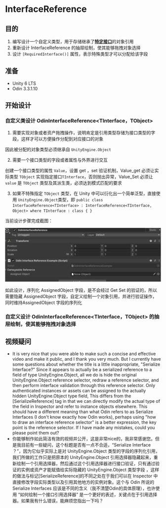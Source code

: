 # InterfaceReference

## 目的

1. 编写设计一个自定义类型，用于存储继承了<u>**特定接口**</u>的对象引用
2. 重新设计 InterfaceReference 的抽屉绘制，使其能够拖拽对象选择
3. 设计 `[RequiredInterface()]` 属性，表示特殊类型才可以分配给该字段

## 准备

- Unity 6 LTS
- Odin 3.3.1.10

## 开始设计

### 自定义类设计 OdinInterfaceReference<TInterface，TObject>

1. 需要实现对象或者资产拖拽操作，说明肯定是引用类型存储为接口类型的字段，这样才可以方便操作分配到对应接口的对象

因此被分配的对象类型必须继承自 `UnityEngine.Object`

2. 需要一个接口类型的字段或者属性与外界进行交互

创建一个接口类型的属性 `Value`，设置 get ，set 验证机制，Value_get 必须让实际类型 `TObject` 实现指定接口`TInterface`，否则抛出异常，Value_Set 必须让 `value` 是 `TObject` 类型及其派生类，必须达到模式匹配的要求

3. 如果不特殊指定 `TObject` 类型，在 Unity 中可以衍化出一个简单泛型，直接使用 `UnityEngine.Object`类型，即 `public class InterfaceReference<TInterface> : InterfaceReference<TInterface, Object> where TInterface : class { }`

当前设计步骤完成截图：

<img src="./OdinInterfaceReference解析.assets/OdinInterfaceReference设计截图_1.png" style="zoom:70%;" />

如此设计，序列化 AssignedObject 字段，是不会经过 Get Set 的验证的，所以需要隐藏 AssignedObject 字段，自定义绘制一个对象引用，并进行验证操作，同时维持AssignedObject 字段的序列化

### 自定义设计 OdinInterfaceReference<TInterface，TObject> 的抽屉绘制，使其能够拖拽对象选择



## 视频疑问

- It is very nice that you were able to make such a concise and effective video and make it public, and I thank you very much. But I currently have some questions about whether the title is a little inappropriate, "Serialize Interface?" Since it appears to actually be a serialized reference to a field of type UnityEngine.Object, all we do is hide the original UnityEngine.Object reference selector, redraw a reference selector, and then perform interface validation through this reference selector. Only authenticated instances or assets can be assigned to the actually hidden UnityEngine.Object type field, This differs from the [SerializeReference] tag in that we can directly modify the actual type of the field in Inspector and refer to instance objects elsewhere. This should have a different meaning than what Odin refers to as Serialize Interfaces (I don't know exactly how Odin works), perhaps using "how to draw an interface reference selector" is a better expression, the key point is the reference selector. If I have made any mistakes, could you please point them out?
- 你能够制作如此简洁有效的视频并公开，这是非常nice的，我非常感谢您。但是我目前有一些疑问，这个标题是否有一点不合适，“Serialize Interface ？”，因为它似乎实际上是对 UnityEngine.Object 类型的字段的序列化引用，我们所做的工作只是把原本的 UnityEngine.Object 引用选择器隐藏起来，重新绘制一个引用选择器，然后通过这个引用选择器进行接口验证，只有通过验证的实例或资产才能赋值给实际隐藏的 UnityEngine.Object 类型字段 ，这样的做法与标记[SerializeReference]的不同之处在于我们可以在 Inspector 中直接修改字段实际类型以及引用其他地方的实例对象。这个与 Odin 所说的 Serialize Interfaces 应该是不同的含义（我不清楚Odin的具体原理），也许使用 “如何绘制一个接口引用选择器” 是一个更好的表述，关键点在于引用选择器。如果我有什么错误，能麻烦您指出一下吗？
